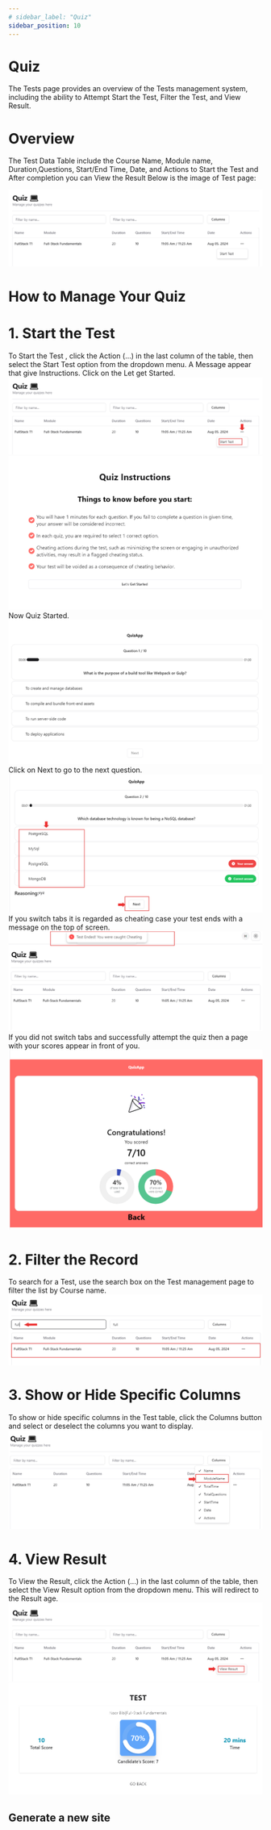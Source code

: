 ```yaml
---
# sidebar_label: "Quiz"
sidebar_position: 10
---
```


<link rel="stylesheet" href="path/to/custom.css"/>

# Quiz

<div class="mt-5">The Tests page provides an overview of the Tests management system, including the ability to Attempt Start the Test, Filter the Test, and View Result.</div>

<h1 class="font-bold mt-5">Overview</h1>
<div class="mt-5">The Test Data Table include the Course Name, Module name, Duration,Questions, Start/End Time, Date, and Actions to Start the Test and After completion you can View the Result Below is the image of Test page:</div>

<img src="https://github.com/aisaanwar62/Docusaurus-document/blob/main/static/img/trainee-test.png?raw=true
" class="w-auto h-auto my-8 border shadow-md"/>

<h1 class="font-bold">How to Manage Your Quiz</h1>

<h1 class="font-semibold mt-3">1. Start the Test</h1>
<div class="mt-5">To Start the Test , click the Action (...) in the last column of the table, then select the Start Test option from the dropdown menu. A Message appear that give Instructions. Click on the Let get Started.</div>
<img src="https://github.com/aisaanwar62/Docusaurus-document/blob/main/static/img/start-test-option.png?raw=true
" class="w-auto h-auto my-8 border shadow-md"/>
<img src="https://github.com/aisaanwar62/Docusaurus-document/blob/main/static/img/test-dialogbox.png?raw=true
" class="w-auto h-auto my-8 border shadow-md"/>
<div class="mt-5">Now Quiz Started.</div>
<img src="https://github.com/aisaanwar62/Docusaurus-document/blob/main/static/img/test-start.png?raw=true
" class="w-auto h-auto my-8 border shadow-md"/>
<div class="mt-5">Click on Next to go to the next question.</div>
<img src="https://github.com/aisaanwar62/Docusaurus-document/blob/main/static/img/quiz-next-question.png?raw=true
" class="w-auto h-auto my-8 border shadow-md"/>
<div class="mt-5">If you switch tabs it is regarded as cheating case your test ends with a message on the top of screen.</div>
<img src="https://github.com/aisaanwar62/Docusaurus-document/blob/main/static/img/cheating-case.png?raw=true
" class="w-auto h-auto my-8 border shadow-md"/>
<div class="mt-5">If you did not switch tabs and successfully attempt the quiz then a page with your scores appear in front of you.</div>
<img src="https://github.com/aisaanwar62/Docusaurus-document/blob/main/static/img/your-scores.png?raw=true
" class="w-auto h-auto my-8 border shadow-md"/>

<h1 class="font-semibold mt-3">2. Filter the Record</h1>
<div class="mt-5">To search for a Test, use the search box on the Test management page to filter the list by Course name.</div>
<img src="https://github.com/aisaanwar62/Docusaurus-document/blob/main/static/img/filter-quiz.png?raw=true
" class="w-auto h-auto my-8 border shadow-md"/>

<h1 class="font-semibold mt-3">3. Show or Hide Specific Columns</h1>
<div class="mt-5">To show or hide specific columns in the Test table, click the Columns button and select or deselect the columns you want to display.</div>
<img src="https://github.com/aisaanwar62/Docusaurus-document/blob/main/static/img/trainee-test-column.png?raw=true
" class="w-auto h-auto my-8 border shadow-md"/>

<h1 class="font-semibold mt-3">4. View Result</h1>
<div class="mt-5">To View the Result, click the Action (...) in the last column of the table, then select the View Result option from the dropdown menu. This will redirect to the Result age.</div>
<img src="https://github.com/aisaanwar62/Docusaurus-document/blob/main/static/img/trainee-view-result.png?raw=true
" class="w-auto h-auto my-8 border shadow-md"/>
<img src="https://github.com/aisaanwar62/Docusaurus-document/blob/main/static/img/trainee-result.png?raw=true
" class="w-auto h-auto my-8 border shadow-md"/>

## Generate a new site
